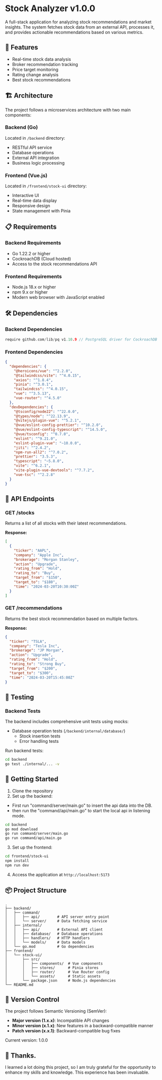 # Stock Analyzer v1.0.0

A full-stack application for analyzing stock recommendations and market insights. The system fetches stock data from an external API, processes it, and provides actionable recommendations based on various metrics.

## 🚀 Features

- Real-time stock data analysis
- Broker recommendation tracking
- Price target monitoring
- Rating change analysis
- Best stock recommendations
  
## 🏗 Architecture

The project follows a microservices architecture with two main components:

### Backend (Go)

Located in `/backend` directory:
- RESTful API service
- Database operations
- External API integration
- Business logic processing

### Frontend (Vue.js)

Located in `/frontend/stock-ui` directory:
- Interactive UI
- Real-time data display
- Responsive design
- State management with Pinia

## 📋 Requirements

### Backend Requirements
- Go 1.22.2 or higher
- CockroachDB (Cloud hosted)
- Access to the stock recommendations API

### Frontend Requirements
- Node.js 18.x or higher
- npm 9.x or higher
- Modern web browser with JavaScript enabled

## 🛠 Dependencies

### Backend Dependencies
```go
require github.com/lib/pq v1.10.9 // PostgreSQL driver for CockroachDB
```

### Frontend Dependencies
```json
{
  "dependencies": {
    "@heroicons/vue": "^2.2.0",
    "@tailwindcss/vite": "^4.0.15",
    "axios": "^1.8.4",
    "pinia": "^3.0.1",
    "tailwindcss": "^4.0.15",
    "vue": "^3.5.13",
    "vue-router": "^4.5.0"
  },
  "devDependencies": {
    "@tsconfig/node22": "^22.0.0",
    "@types/node": "^22.13.9",
    "@vitejs/plugin-vue": "^5.2.1",
    "@vue/eslint-config-prettier": "^10.2.0",
    "@vue/eslint-config-typescript": "^14.5.0",
    "@vue/tsconfig": "^0.7.0",
    "eslint": "^9.21.0",
    "eslint-plugin-vue": "~10.0.0",
    "jiti": "^2.4.2",
    "npm-run-all2": "^7.0.2",
    "prettier": "3.5.3",
    "typescript": "~5.8.0",
    "vite": "^6.2.1",
    "vite-plugin-vue-devtools": "^7.7.2",
    "vue-tsc": "^2.2.8"
  }
}
```

## 🚦 API Endpoints

### GET /stocks
Returns a list of all stocks with their latest recommendations.

**Response:**
```json
[
  {
    "ticker": "AAPL",
    "company": "Apple Inc",
    "brokerage": "Morgan Stanley",
    "action": "Upgrade",
    "rating_from": "Hold",
    "rating_to": "Buy",
    "target_from": "$150",
    "target_to": "$180",
    "time": "2024-03-20T10:30:00Z"
  }
]
```

### GET /recommendations
Returns the best stock recommendation based on multiple factors.

**Response:**
```json
{
  "ticker": "TSLA",
  "company": "Tesla Inc",
  "brokerage": "JP Morgan",
  "action": "Upgrade",
  "rating_from": "Hold",
  "rating_to": "Strong Buy",
  "target_from": "$200",
  "target_to": "$300",
  "time": "2024-03-20T15:45:00Z"
}
```

## 🧪 Testing

### Backend Tests
The backend includes comprehensive unit tests using mocks:

- Database operation tests (`/backend/internal/database/`)
  - Stock insertion tests
  - Error handling tests

Run backend tests:
```bash
cd backend
go test ./internal/... -v
```


## 🚀 Getting Started

1. Clone the repository
2. Set up the backend:
- First run "command/server/main.go" to insert the api data into the DB.
- then run the "command/api/main.go" to start the local api  in listening mode.
```bash
cd backend
go mod download
go run command/server/main.go
go run command/api/main.go
```

3. Set up the frontend:
```bash
cd frontend/stock-ui
npm install
npm run dev
```

4. Access the application at `http://localhost:5173`

## 📦 Project Structure

```
.
├── backend/
│   ├── command/
│   │   ├── api/        # API server entry point
│   │   └── server/     # Data fetching service
│   ├── internal/
│   │   ├── api/        # External API client
│   │   ├── database/   # Database operations
│   │   ├── handlers/   # HTTP handlers
│   │   └── models/     # Data models
│   └── go.mod          # Go dependencies
├── frontend/
│   └── stock-ui/
│       ├── src/
│       │   ├── components/  # Vue components
│       │   ├── stores/      # Pinia stores
│       │   ├── router/      # Vue Router config
│       │   └── assets/      # Static assets
│       └── package.json     # Node.js dependencies
└── README.md
```

## 🔄 Version Control

The project follows Semantic Versioning (SemVer):

- **Major version (1.x.x)**: Incompatible API changes
- **Minor version (x.1.x)**: New features in a backward-compatible manner
- **Patch version (x.x.1)**: Backward-compatible bug fixes

Current version: 1.0.0


## 🤝 Thanks.

I learned a lot doing this project, so I am truly grateful for the opportunity to enhance my skills and knowledge. This experience has been invaluable.

